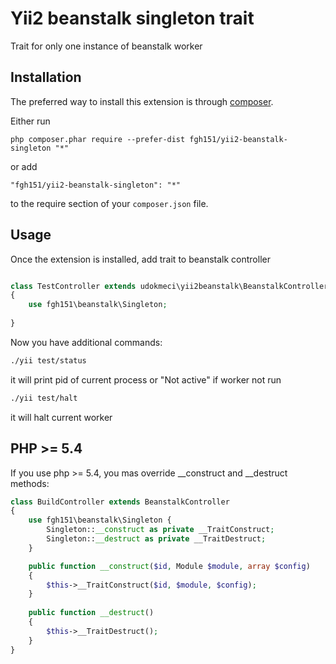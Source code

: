 Yii2 beanstalk singleton trait
==============================
Trait for only one instance of beanstalk worker

Installation
------------

The preferred way to install this extension is through [composer](http://getcomposer.org/download/).

Either run

```
php composer.phar require --prefer-dist fgh151/yii2-beanstalk-singleton "*"
```

or add

```
"fgh151/yii2-beanstalk-singleton": "*"
```

to the require section of your `composer.json` file.


Usage
-----

Once the extension is installed, add trait to beanstalk controller

```php

class TestController extends udokmeci\yii2beanstalk\BeanstalkController
{
    use fgh151\beanstalk\Singleton;
    
}

```

Now you have additional commands:

```bash
./yii test/status
```
it will print pid of current process or "Not active" if worker not run

```bash
./yii test/halt
```
it will halt current worker

PHP >= 5.4
----------

If you use php >= 5.4, you mas override __construct and __destruct methods:

```php
class BuildController extends BeanstalkController
{
    use fgh151\beanstalk\Singleton {
        Singleton::__construct as private __TraitConstruct;
        Singleton::__destruct as private __TraitDestruct;
    }

    public function __construct($id, Module $module, array $config)
    {
        $this->__TraitConstruct($id, $module, $config);
    }
    
    public function __destruct()
    {
        $this->__TraitDestruct();
    }
}
```